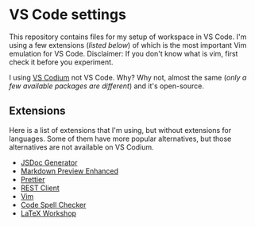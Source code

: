 # VS Code settings
This repository contains files for my setup of workspace in VS Code. I'm using a few extensions (_listed below_) of which is the most important Vim emulation for VS Code. Disclaimer: If you don't know what is vim, first check it before you experiment.

I using [VS Codium](https://vscodium.com) not VS Code. Why? Why not, almost the same (_only a few available packages are different_) and it's open-source.

## Extensions
Here is a list of extensions that I'm using, but without extensions for languages. Some of them have more popular alternatives, but those alternatives are not available on VS Codium.

- [JSDoc Generator](https://marketplace.visualstudio.com/items?itemName=kimlimjustin.jsdoc-generator)
- [Markdown Preview Enhanced](https://marketplace.visualstudio.com/items?itemName=shd101wyy.markdown-preview-enhanced)
- [Prettier](https://marketplace.visualstudio.com/items?itemName=esbenp.prettier-vscode)
- [REST Client](https://marketplace.visualstudio.com/items?itemName=esbenp.prettier-vscode)
- [Vim](https://marketplace.visualstudio.com/items?itemName=vscodevim.vim)
- [Code Spell Checker](https://marketplace.visualstudio.com/items?itemName=streetsidesoftware.code-spell-checker)
- [LaTeX Workshop](https://marketplace.visualstudio.com/items?itemName=James-Yu.latex-workshop)
